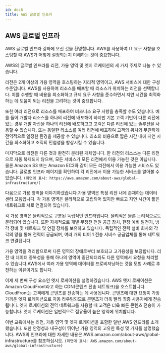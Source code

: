 ```yaml
---
id: doc6
title: AWS 글로벌 인프라
---
```


## AWS 글로벌 인프라

AWS 글로벌 인프라 강좌에 오신 것을 환영합니다. AWS를 사용하여 IT 요구 사항을 호스팅할 때 AWS가 어떻게 설정되는지 이해하는 것이 중요합니다.

AWS의 글로벌 인프라를 리전, 가용 영역 및 엣지 로케이션의 세 가지 주제로 나눌 수 있습니다.

리전은 2개 이상의 가용 영역을 호스팅하는 지리적 영역이고, AWS 서비스에 대한 구성 수준입니다. AWS를 사용하여 리소스를 배포할 때 리소스가 위치하는 리전을 선택합니다. 이를 수행할 때 비용을 최소화하고 규제 요구 사항을 준수하면서 지연 시간을 최적화하는 데 도움이 되는 리전을 고려하는 것이 중요합니다.

또한 여러 리전으로 리소스를 배포하여 비즈니스 요구 사항을 충족할 수도 있습니다. 예를 들어 개발자 리소스를 하나의 리전에 배포해야 하지만 기본 고객 기반이 다른 리전에 있는 경우 개발 자산을 하나의 리전에 배포하고고 고객은 다른 리전에 있는 솔루션을 사용할 수 있습니다. 또는 동일한 리소스를 여러 리전에 배포하여 고객의 위치와 무관하게 전역적으로 일정한 환경을 제공할 수 있습니다. 최소의 비용으로 짧은 시간 내에 지연 시간을 최소화하고 조직의 민첩성을 향상시킬 수 있습니다.

마지막으로 리전은 다른 것과 완전히 분리된 개체입니다. 한 리전의 리소스는 다른 리전으로 자동 복제되지 않으며, 모든 서비스가 모든 리전에서 이용 가능한 것은 아닙니다. 물론 Amazon S3 또는 Amazon EC2와 같이 모든 리전에서 이용 가능한 서비스도 있습니다. 글로벌 인프라 페이지를 확인하여 각 리전에서 이용 가능한 서비스를 알아볼 수 있습니다. `(화면에 표시: https://aws.amazon.com/about-aws/global-infrastructure/)`

다음으로 가용 영역을 이야기하겠습니다.가용 영역은 특정 리전 내에 존재하는 데이터 센터 모음입니다. 각 가용 영역은 물리적으로 고립되어 있지만 빠르고 지연 시간이 짧은 네트워크로 서로 연결되어 있습니다.

각 가용 영역은 물리적으로 구분된 독립적인 인프라입니다. 물리적은 물론 논리적으로도 분리되어 있습니다. 또한 자체적으로 개별 무정전 전원 공급 장치, 현장 예비 발전기, 냉각 장비 및 네트워크 및 연결 장치를 보유하고 있습니다. 독립적인 전력 설비 회사의 각각의 망을 통해 전력이 공급되며, 여러 개의 티어 1 전송 서비스 공급업체를 통해 네트워크 연결됩니다.

가용 영역을 격리함으로써 다른 영역의 장애로부터 보호되고 고가용성을 보장합니다. 리전 내 데이터 중복성을 통해 하나의 영역이 중단되더라도 다른 영역에서 요청을 처리할 수 있습니다.AWS에서 여러 가용 영역에 데이터를 프로비저닝하는 것을 모범 사례로 추천하는 이유이기도 합니다.

이제 세 번째 구성 요소인 엣지 로케이션을 설명하겠습니다. AWS 엣지 로케이션은 Amazon CloudFront라고 하는 CDN(콘텐츠 전송 네트워크)을 호스트합니다. CloudFront는 고객에게 콘텐츠를 전송하는 데 사용됩니다. 콘텐츠에 대한 요청이 가장 가까운 엣지 로케이션으로 자동 라우팅되므로 콘텐츠가 더욱 빨리 최종 사용자에게 전송됩니다. 엣지 로케이션의 전역 네트워크를 사용할 때 고객은 더욱 빠른 콘텐츠 전송이 가능합니다. 엣지 로케이션은 일반적으로 점유율이 높은 영역에 위치합니다.

이번 교육에서는 리전, 가용 영역 및 엣지 로케이션을 포함한 일반 AWS 인프라를 소개했습니다. 또한 안정성과 내구성이 뛰어난 가용 영역의 고유한 특성 몇 가지를 설명했습니다. AWS의 인프라에 대한 자세한 내용은 AWS.amazon.com/about-aws/global-infrastructure를 참조하십시오. `(화면에 표시: AWS.amazon.com/about-aws/global-infrastructure)`
